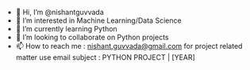 - 👋 Hi, I’m @nishantguvvada
- 👀 I’m interested in Machine Learning/Data Science
- 🌱 I’m currently learning Python
- 💞️ I’m looking to collaborate on Python projects
- 📫 How to reach me : nishant.guvvada@gmail.com for project related matter use email subject : PYTHON PROJECT | [YEAR]

<!---
nishantguvvada/nishantguvvada is a ✨ special ✨ repository because its `README.md` (this file) appears on your GitHub profile.
You can click the Preview link to take a look at your changes.
--->
